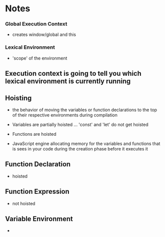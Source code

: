 # Notes

### Global Execution Context
  - creates window/global and this

### Lexical Environment
  - 'scope' of the environment
  
## Execution context is going to tell you which lexical environment is currently running

## Hoisting
  - the behavior of moving the variables or function declarations to the 
    top of their respective environments during compilation
  
  - Variables are partially hoisted
    ... 'const' and 'let' do not get hoisted

  - Functions are hoisted

  - JavaScript engine allocating memory for the variables and functions
    that is sees in your code during the creation phase before it 
    executes it

## Function Declaration
  - hoisted 

## Function Expression
  - not hoisted

## Variable Environment
  - 
